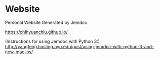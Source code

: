 # Website
Personal Website Generated by Jemdoc

https://chihyuanchiu.github.io/

(Instructions for using Jemdoc with Python 3:)
http://yangfeng.hosting.nyu.edu/post/using-jemdoc-with-python-3-and-new-mac-os/
